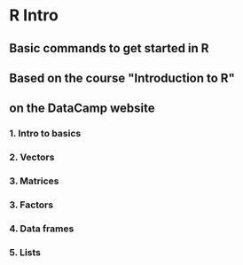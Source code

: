 # R Intro

## Basic commands to get started in R

## Based on the course "Introduction to R"
## on the DataCamp website

### 1. Intro to basics
### 2. Vectors
### 3. Matrices
### 3. Factors
### 4. Data frames
### 5. Lists